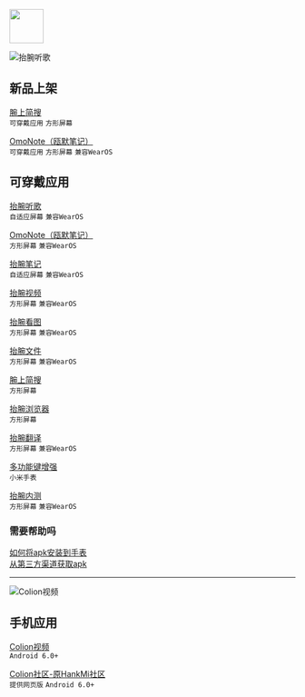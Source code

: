 [<img src="https://www.hankmi.com/favicon.ico" width="60" height="60" align="middle" />](https://www.hankmi.com)

![抬腕听歌](https://s2.loli.net/2022/08/17/73iSxMOD2QVWrJF.png)

## 新品上架

[腕上简搜](wearsearch.md)  
`可穿戴应用`
`方形屏幕`  

[OmoNote（瓯默笔记）](omonote.md)  
`可穿戴应用`
`方形屏幕`
`兼容WearOS`  


## 可穿戴应用

[抬腕听歌](wearmusic.md)  
`自适应屏幕`
`兼容WearOS`  

[OmoNote（瓯默笔记）](omonote.md)  
`方形屏幕`
`兼容WearOS`  
  
[抬腕笔记](noteplus.md)  
`自适应屏幕`
`兼容WearOS` 
  
[抬腕视频](wearmedia.md)  
`方形屏幕`
`兼容WearOS`   
  
[抬腕看图](weargallery.md)  
`方形屏幕`
`兼容WearOS`  
  
[抬腕文件](wearfileexplorer.md)  
`方形屏幕`
`兼容WearOS`   

[腕上简搜](wearsearch.md)  
`方形屏幕`  
  
[抬腕浏览器](wearbrowser.md)  
`方形屏幕`  
  
[抬腕翻译](weartranslate.md)  
`方形屏幕`
`兼容WearOS`     
  
[多功能键增强](wearlauncher.md)  
`小米手表`  

[抬腕内测](wearbeta.md)  
`方形屏幕`
`兼容WearOS` 

### 需要帮助吗
[如何将apk安装到手表](install.md)  
[从第三方渠道获取apk](https://www.hankmi.com/support/to3rd.html)

***

![Colion视频](https://s2.loli.net/2022/08/17/Ixto8amOE1ufJUY.png)

## 手机应用

[Colion视频](mobilemedia.md)  
`Android 6.0+`  

[Colion社区-原HankMi社区](https://www.hankmi.com/community)  
`提供网页版`
`Android 6.0+`  
